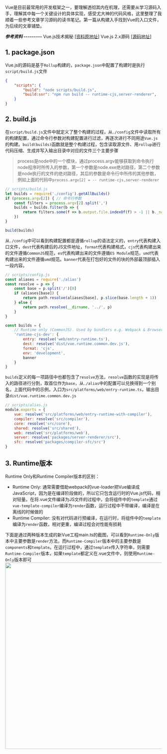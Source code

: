 <!-- ---
title: Vue2.0原理理解 (一)：Vue构建
date: 2022-06-15
tags: JavaScript, Vue
set: VueSourceCode
--- -->

Vue是目前最常用的开发框架之一，要理解透彻其内在机理，还需要从学习源码入手，理解其中每一个关键设计的具体实现，感受尤大神的代码风格，这里整理了我顺着一些参考文章学习源码的读书笔记。第一篇从构建入手找到Vue的入口文件，为后续的文章铺垫。

***参考资料 ---------***
Vue.js技术揭秘 <a href="https://ustbhuangyi.github.io/vue-analysis/" target="_blank">[资料原地址]</a>
Vue.js 2.x源码 <a href="https://github.com/vuejs/vue" target="_blank">[源码地址]</a>

## 1. package.json

Vue.js的源码是基于`Rollup`构建的，`package.json`中配置了构建时是执行`script/build.js`文件

```json
{
    "scripts": {
        "build": "node scripts/build.js",
        "build:ssr": "npm run build -- runtime-cjs,server-renderer",
    }
}
```
## 2. build.js
在`script/build.js`文件中就定义了整个构建的过程，从`./config`文件中读取所有的构建配置，通过命令行参数对构建配置进行过滤，再逐次进行不同用途`Vue.js`的构建。`build(builds)`函数就是整个构建过程，包含读取源文件、用`rollup`进行代码压缩、生成并写入输出目录中对应的文件三个主要步骤

> process是node中的一个模块，通过process.argv能够获取到命令执行node程序时所传入的参数，第一个参数是node.exe绝对路径，第二个参数是node执行的文件的绝对路径，其后的参数是命令行中所传的其他参数，例如上面的代码中`process.argv[2] = -- runtime-cjs,server-renderer`

```javascript
// scripts/build.js
let builds = require('./config').getAllBuilds()
if (process.argv[2]) { // 命令行参数
    const filters = process.argv[2].split(',')
    builds = builds.filter(b => {
        return filters.some(f => b.output.file.indexOf(f) > -1 || b._name.indexOf(f) > -1)
    })
}

build(builds)
```

从`./config`中可以看到构建配置都是遵循`rollup`的语法定义的，`entry`代表构建入口文件，`dest`代表构建后的JS文件地址，`format`代表构建格式，`cjs`代表构建出来的文件遵循`CommonJS`规范，`es`代表构建出来的文件遵循`ES Module`规范，`umd`代表构建出来的文件遵循`umd`规范。`banner`代表在打包好的文件的块的外部最顶部插入一段内容。

```javascript
// scripts/config.js
const aliases = require('./alias')
const resolve = p => {
    const base = p.split('/')[0]
    if (aliases[base]) {
        return path.resolve(aliases[base], p.slice(base.length + 1))
    } else {
        return path.resolve(__dirname, '../', p)
    }
}

const builds = {
    // Runtime only (CommonJS). Used by bundlers e.g. Webpack & Browserify
    'runtime-cjs-dev': {
        entry: resolve('web/entry-runtime.ts'),
        dest: resolve('dist/vue.runtime.common.dev.js'),
        format: 'cjs',
        env: 'development',
        banner
    }
}
```

`builds`定义的每一项路径中也都包含了`resolve`方法，`resolve`函数的实现是将传入的路径进行分割，取首位作为`base`，从`./alias`中的配置可以兑换得到一个别名，上面代码中的示例，入口为`src/platforms/web/entry-runtime.ts`，输出目录`dist/vue.runtime.common.dev.js`

```javascript
// scripts/alias.js
module.exports = {
    vue: resolve('src/platforms/web/entry-runtime-with-compiler'),
    compiler: resolve('src/compiler'),
    core: resolve('src/core'),
    shared: resolve('src/shared'),
    web: resolve('src/platforms/web'),
    server: resolve('packages/server-renderer/src'),
    sfc: resolve('packages/compiler-sfc/src')
}
```
## 3. Runtime版本

Runtime Only和Runtime Compiler版本的区别：
* Runtime Only: 通常需要借助webpack的vue-loader把Vue编译成JavaScript，因为是在编译阶段做的，所以它只包含运行时的Vue.js代码，相对轻量。在将.vue文件编译为JS文件的过程中，会将组件中的`template`通过`vue-template-compiler`编译为`render`函数，运行过程中不带编译，编译是在离线的时候做的
* Runtime Compiler: 没有对代码进行预编译，在运行时，将组件中的`template`编译为`render`函数，相对更重，编译过程会对性能有损耗
 
下面是通过两种版本生成的新Vue工程main.ts的截图，可以看到`Runtime-Only`版本中主要参数是`render`方法，而`Runtime-Compiler`版本中的主要参数是`components`和`template`。在运行过程中，通过`template`传入字符串，则需要`Runtime-Compiler`版本，如果`template`都定义在.vue文件中，则使用`Runtime-Only`版本即可
<img style="width:600px;" class="center" src="https://zhangmingemma.github.io/dist/images/2022-06-15/1.png">
